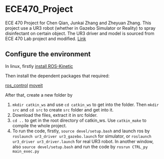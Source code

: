 # ECE470_Project
ECE 470 Project for Chen Qian, Junkai Zhang and Zheyuan Zhang.
This project use a UR3 robot (whether in Gazebo Simulator or Reality) to spray disinfectant on certain object. The UR3 driver and model is sourced from ECE 470 Lab project and modified. [Link](http://coecsl.ece.illinois.edu/ece470/)

## Configure the environment

In linux, firstly [install ROS-Kinetic](http://wiki.ros.org/kinetic/Installation)

Then install the dependent packages that required:

[ros_control](http://wiki.ros.org/ros_control?distro=kinetic#Install) [moveit](https://moveit.ros.org/install/)

After that, create a new folder by 

1. ```mkdir catkin_ws``` and use `cd catkin_ws` to get into the folder. Then `mkdir src` and `cd src` to create `src` folder and get into it.
2. Download the files, extract it in src folder.
3. `cd ..` to get in the root directory of catkin_ws. Use `catkin_make` to compile the whole project.
4. To run the code, firstly, `source devel/setup.bash` and launch ros by `roslaunch ur3_driver ur3_gazebo.launch` for simulator, or `roslaunch ur3_driver ur3_driver.launch` for real UR3 robot. In another window, also `source devel/setup.bash` and run the code by `rosrun CTRL_py main_exec.py`
